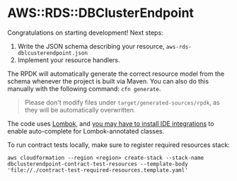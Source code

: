 # AWS::RDS::DBClusterEndpoint

Congratulations on starting development! Next steps:

1. Write the JSON schema describing your resource, `aws-rds-dblcusterendpoint.json`
1. Implement your resource handlers.

The RPDK will automatically generate the correct resource model from the schema whenever the project is built via Maven. You can also do this manually with the following command: `cfn generate`.

> Please don't modify files under `target/generated-sources/rpdk`, as they will be automatically overwritten.

The code uses [Lombok](https://projectlombok.org/), and [you may have to install IDE integrations](https://projectlombok.org/) to enable auto-complete for Lombok-annotated classes.

To run contract tests locally, make sure to register required resources stack:
```shell
aws cloudformation --region <region> create-stack --stack-name dbclusterendpoint-contract-test-resources --template-body 'file://./contract-test-required-resources.template.yaml'
```
